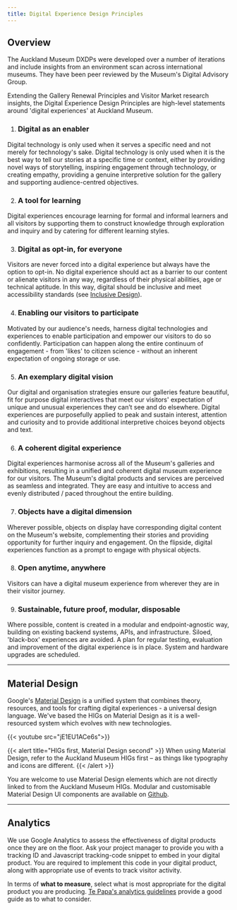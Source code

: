 ```yaml
---
title: Digital Experience Design Principles
---
```


## Overview

The Auckland Museum DXDPs were developed over a number of iterations and include insights from an environment scan across international museums. They have been peer reviewed by the Museum's Digital Advisory Group.

Extending the Gallery Renewal Principles and Visitor Market research insights, the Digital Experience Design Principles are high-level statements around 'digital experiences' at Auckland Museum.


1. ### Digital as an enabler
Digital technology is only used when it serves a specific need and not merely for technology's sake. Digital technology is only used when it is the best way to tell our stories at a specific time or context, either by providing novel ways of storytelling, inspiring engagement through technology, or creating empathy, providing a genuine interpretive solution for the gallery and supporting audience-centred objectives.

2. ### A tool for learning
Digital experiences encourage learning for formal and informal learners and all visitors by supporting them to construct knowledge through exploration and inquiry and by catering for different learning styles.

3. ### Digital as opt-in, for everyone
Visitors are never forced into a digital experience but always have the option to opt-in. No digital experience should act as a barrier to our content or alienate visitors in any way, regardless of their physical abilities, age or technical aptitude. In this way, digital should be inclusive and meet accessibility standards (see [Inclusive Design](/inclusive-design/)).

4. ### Enabling our visitors to participate
Motivated by our audience's needs, harness digital technologies and experiences to enable participation and empower our visitors to do so confidently. Participation can happen along the entire continuum of engagement - from 'likes' to citizen science - without an inherent expectation of ongoing storage or use.

5. ### An exemplary digital vision
Our digital and organisation strategies ensure our galleries feature beautiful, fit for purpose digital interactives that meet our visitors' expectation of unique and unusual experiences they can’t see and do elsewhere. Digital experiences are purposefully applied to peak and sustain interest, attention and curiosity and to provide additional interpretive choices beyond objects and text.

6. ### A coherent digital experience
Digital experiences harmonise across all of the Museum's galleries and exhibitions, resulting in a unified and coherent digital museum experience for our visitors. The Museum's digital products and services are perceived as seamless and integrated. They are easy and intuitive to access and evenly distributed / paced throughout the entire building.

7. ### Objects have a digital dimension
Wherever possible, objects on display have corresponding digital content on the Museum's website, complementing their stories and providing opportunity for further inquiry and engagement. On the flipside, digital experiences function as a prompt to engage with physical objects.

8. ### Open anytime, anywhere
Visitors can have a digital museum experience from wherever they are in their visitor journey.

9. ### Sustainable, future proof, modular, disposable
Where possible, content is created in a modular and endpoint-agnostic way, building on existing backend systems, APIs, and infrastructure. Siloed, 'black-box' experiences are avoided. A plan for regular testing, evaluation and improvement of the digital experience is in place. System and hardware upgrades are scheduled.

---

## Material Design

Google's [Material Design](https://material.io/) is a unified system that combines theory, resources, and tools for crafting digital experiences - a universal design language. We've based the HIGs on Material Design as it is a well-resourced system which evolves with new technologies.

{{< youtube src="jE1EU1ACe6s">}}

{{< alert title="HIGs first, Material Design second" >}}
When using Material Design, refer to the Auckland Museum HIGs first – as things like typography and icons are different.
{{< /alert >}}

You are welcome to use Material Design elements which are not directly linked to from the Auckland Museum HIGs. Modular and customisable Material Design UI components are available on [Github](https://github.com/material-components).

---

## Analytics

We use Google Analytics to assess the effectiveness of digital products once they are on the floor. Ask your project manager to provide you with a tracking ID and Javascript tracking-code snippet to embed in your digital product. You are required to implement this code in your digital product, along with appropriate use of events to track visitor activity. <!-- Refer to the 'Virtual pageviews and events' section in the [Auckland Museum (web) analytics guidelines](http://www.aucklandmuseum.com/toolkit/google-analytics-tips). !-->

In terms of **what to measure**, select what is most appropriate for the digital product you are producing. [Te Papa's analytics guidelines](https://te-papa.github.io/_pages/foundations/analytics/) provide a good guide as to what to consider.